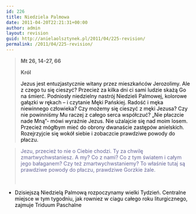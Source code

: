 ```yaml
---
id: 226
title: Niedziela Palmowa
date: 2011-04-20T22:21:31+00:00
author: admin
layout: revision
guid: http://anielaolsztynek.pl/2011/04/225-revision/
permalink: /2011/04/225-revision/
---
```

> **Mt 26, 14-27, 66**
> 
> **Król**
> 
> <span style="color: #000000;">Jezus jest entuzjastycznie witany przez mieszkańców Jerozolimy. Ale z czego tu się cieszyć? Przecież za kilka dni ci sami ludzie skażą Go na śmierć. Podniosły niedzielny nastrój Niedzieli Palmowej, kolorowe gałązki w rękach &#8211; i czytanie Męki Pańskiej. Radość i męka niewinnego człowieka? Czy możemy się cieszyć z męki Jezusa? Czy nie powinniśmy Mu raczej z całego serca współczuć? &#8222;Nie płaczcie nade Mną&#8221;- mówi wyraźnie Jezus. Nie użalajcie się nad moim losem. Przecież mógłbym mieć do obrony dwanaście zastępów anielskich. Rozejrzyjcie się wokół siebie i zobaczcie prawdziwe powody do płaczu.</span>

> <span style="color: #666699;">Jezu, przecież to nie o Ciebie chodzi. Ty za chwilę zmartwychwstaniesz. A my? Co z nami? Co z tym światem i całym jego bałaganem? Czy też zmartwychwstaniemy? To właśnie tutaj są prawdziwe powody do płaczu, prawdziwe Gorzkie żale.</span>
> 
> <span style="color: #666699;"> </span>

  * <span style="color: #000000;">Dzisiejszą Niedzielą Palmową rozpoczynamy wielki Tydzień. Centralne miejsce w tym tygodniu, jak rowniez w ciagu całego roku liturgicznego, zajmuje Triduum Paschalne</span>
